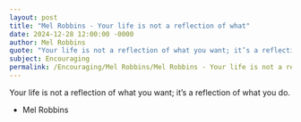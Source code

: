 ```yaml
---
layout: post
title: "Mel Robbins - Your life is not a reflection of what"
date: 2024-12-28 12:00:00 -0000
author: Mel Robbins
quote: "Your life is not a reflection of what you want; it’s a reflection of what you do."
subject: Encouraging
permalink: /Encouraging/Mel Robbins/Mel Robbins - Your life is not a reflection of what
---
```


Your life is not a reflection of what you want; it’s a reflection of what you do.

- Mel Robbins
